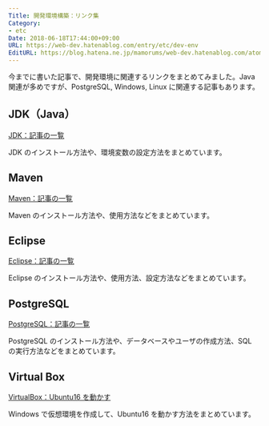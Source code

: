```yaml
---
Title: 開発環境構築：リンク集
Category:
- etc
Date: 2018-06-18T17:44:00+09:00
URL: https://web-dev.hatenablog.com/entry/etc/dev-env
EditURL: https://blog.hatena.ne.jp/mamorums/web-dev.hatenablog.com/atom/entry/10328749687179202826
---
```


今までに書いた記事で、開発環境に関連するリンクをまとめてみました。Java 関連が多めですが、PostgreSQL, Windows, Linux に関連する記事もあります。


## JDK（Java）
[JDK：記事の一覧](/entry/java/jdk/table-of-contents)

JDK のインストール方法や、環境変数の設定方法をまとめています。


## Maven
[Maven：記事の一覧](/entry/maven/table-of-contents)

Maven のインストール方法や、使用方法などをまとめています。


## Eclipse
[Eclipse：記事の一覧](/entry/eclipse/table-of-contents)

Eclipse のインストール方法や、使用方法、設定方法などをまとめています。


## PostgreSQL
[PostgreSQL：記事の一覧](/entry/etc/postgresql/table-of-contents)

PostgreSQL のインストール方法や、データベースやユーザの作成方法、SQL の実行方法などをまとめています。


## Virtual Box
[VirtualBox：Ubuntu16 を動かす](/entry/etc/virtualbox/run-ubuntu16)

Windows で仮想環境を作成して、Ubuntu16 を動かす方法をまとめています。

